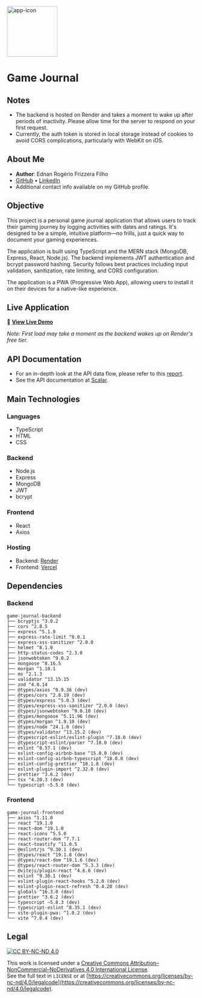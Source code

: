 <img width="134" height="134" alt="app-icon" src="https://github.com/user-attachments/assets/84578ae2-25b7-45f6-907e-5b502b532119" />

# Game Journal

## Notes

- The backend is hosted on Render and takes a moment to wake up after periods
  of inactivity. Please allow time for the server to respond on your first request.
- Currently, the auth token is stored in local storage instead of cookies to
  avoid CORS complications, particularly with WebKit on iOS.

## About Me

- **Author**: Ednan Rogério Frizzera Filho
- [GitHub](https://github.com/ednanf) • [LinkedIn](https://www.linkedin.com/in/ednanrff/)
- Additional contact info available on my GitHub profile.

## Objective

This project is a personal game journal application that allows users to track their gaming journey by logging
activities with dates and ratings. It's designed to be a simple, intuitive platform—no frills, just a quick way to
document your gaming experiences.

The application is built using TypeScript and the MERN stack (MongoDB, Express, React, Node.js). The backend implements
JWT authentication and bcrypt password hashing. Security follows best practices including input validation,
sanitization, rate limiting, and CORS configuration.

The application is a PWA (Progressive Web App), allowing users to install it on their devices for a
native-like experience.

## Live Application

🚀 **[View Live Demo](https://game-journal-seven.vercel.app/)**

_Note: First load may take a moment as the backend wakes up on Render's free tier._

## API Documentation

- For an in-depth look at the API data flow, please refer to
  this [report](https://github.com/ednanf/game-journal/blob/master/docs/BACKEND_REPORT.md).
- See the API documentation
  at [Scalar](https://registry.scalar.com/@ednan-frizzera-dev-team/apis/game-journal-api/latest).

## Main Technologies

### Languages

- TypeScript
- HTML
- CSS

### Backend

- Node.js
- Express
- MongoDB
- JWT
- bcrypt

### Frontend

- React
- Axios

### Hosting

- Backend: [Render](https://render.com/)
- Frontend: [Vercel](https://vercel.com)

## Dependencies

### Backend

```plaintext
game-journal-backend
├── bcryptjs ^3.0.2
├── cors ^2.8.5
├── express ^5.1.0
├── express-rate-limit ^8.0.1
├── express-xss-sanitizer ^2.0.0
├── helmet ^8.1.0
├── http-status-codes ^2.3.0
├── jsonwebtoken ^9.0.2
├── mongoose ^8.16.5
├── morgan ^1.10.1
├── ms ^2.1.3
├── validator ^13.15.15
├── zod ^4.0.14
├── @types/axios ^0.9.36 (dev)
├── @types/cors ^2.8.19 (dev)
├── @types/express ^5.0.3 (dev)
├── @types/express-xss-sanitizer ^2.0.0 (dev)
├── @types/jsonwebtoken ^9.0.10 (dev)
├── @types/mongoose ^5.11.96 (dev)
├── @types/morgan ^1.9.10 (dev)
├── @types/node ^24.1.0 (dev)
├── @types/validator ^13.15.2 (dev)
├── @typescript-eslint/eslint-plugin ^7.18.0 (dev)
├── @typescript-eslint/parser ^7.18.0 (dev)
├── eslint ^8.57.1 (dev)
├── eslint-config-airbnb-base ^15.0.0 (dev)
├── eslint-config-airbnb-typescript ^18.0.0 (dev)
├── eslint-config-prettier ^10.1.8 (dev)
├── eslint-plugin-import ^2.32.0 (dev)
├── prettier ^3.6.2 (dev)
├── tsx ^4.20.3 (dev)
└── typescript ~5.5.0 (dev)
```

### Frontend

```plaintext
game-journal-frontend
├── axios ^1.11.0
├── react ^19.1.0
├── react-dom ^19.1.0
├── react-icons ^5.5.0
├── react-router-dom ^7.7.1
├── react-toastify ^11.0.5
├── @eslint/js ^9.30.1 (dev)
├── @types/react ^19.1.8 (dev)
├── @types/react-dom ^19.1.6 (dev)
├── @types/react-router-dom ^5.3.3 (dev)
├── @vitejs/plugin-react ^4.6.0 (dev)
├── eslint ^9.30.1 (dev)
├── eslint-plugin-react-hooks ^5.2.0 (dev)
├── eslint-plugin-react-refresh ^0.4.20 (dev)
├── globals ^16.3.0 (dev)
├── prettier ^3.6.2 (dev)
├── typescript ~5.8.3 (dev)
├── typescript-eslint ^8.35.1 (dev)
├── vite-plugin-pwa: ^1.0.2 (dev)
└── vite ^7.0.4 (dev)
```

## Legal

[![CC BY\-NC\-ND 4\.0](https://img.shields.io/badge/License-CC%20BY--NC--ND%204.0-lightgrey.svg)](https://creativecommons.org/licenses/by-nc-nd/4.0/)

This work is licensed under
a [Creative Commons Attribution–NonCommercial–NoDerivatives 4\.0 International License](https://creativecommons.org/licenses/by-nc-nd/4.0/).  
See the full text in `LICENSE` or
at [https://creativecommons.org/licenses/by-nc-nd/4.0/legalcode](https://creativecommons.org/licenses/by-nc-nd/4.0/legalcode).
